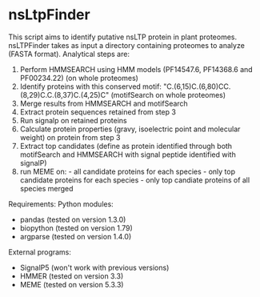 # nsLtpFinder
This script aims to identify putative nsLTP protein in plant proteomes.
nsLTPFinder takes as input a directory containing proteomes to analyze (FASTA format).
Analytical steps are:
  1. Perform HMMSEARCH using HMM models (PF14547.6, PF14368.6 and PF00234.22) (on whole proteomes)
  2. Identify proteins with this conserved motif: "C.(6,15)C.(6,80)CC.(8,29)C.C.(8,37)C.(4,25)C" (motifSearch on whole proteomes)
  3. Merge results from HMMSEARCH and motifSearch
  4. Extract protein sequences retained from step 3
  5. Run signalp on retained proteins
  6. Calculate protein properties (gravy, isoelectric point and molecular weight) on protein from step 3
  7. Extract top candidates (define as protein identified through both motifSearch and HMMSEARCH with signal peptide identified with signalP)
  8. run MEME on:
    - all candidate proteins for each species
    - only top candidate proteins for each species
    - only top candiate proteins of all species merged
  
Requirements:
Python modules:
  - pandas (tested on version 1.3.0)
  - biopython (tested on version 1.79)
  - argparse (tested on version 1.4.0)

External programs:
  - SignalP5 (won't work with previous versions)
  - HMMER (tested on version 3.3)
  - MEME (tested on version 5.3.3)
